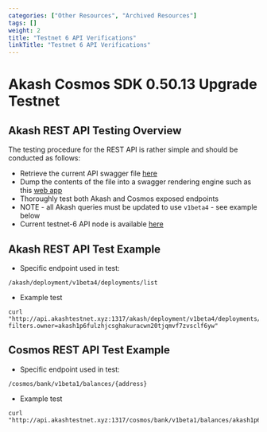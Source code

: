 ```yaml
---
categories: ["Other Resources", "Archived Resources"]
tags: []
weight: 2
title: "Testnet 6 API Verifications"
linkTitle: "Testnet 6 API Verifications"
---
```


# Akash Cosmos SDK 0.50.13 Upgrade Testnet


## Akash REST API Testing Overview

The testing procedure for the REST API is rather simple and should be conducted as follows:



* Retrieve the current API swagger file [here](https://raw.githubusercontent.com/akash-network/akash-api/refs/tags/go/v0.0.2-rc3/docs/swagger-ui/swagger.yaml)
* Dump the contents of the file into a swagger rendering engine such as this [web app](https://editor.swagger.io/)
* Thoroughly test both Akash and Cosmos exposed endpoints
* NOTE - all Akash queries must be updated to use `v1beta4` - see example below
* Current testnet-6 API node is available [here](https://github.com/akash-network/net/blob/main/testnet-6/api-nodes.txt )


## Akash REST API Test Example



* Specific endpoint used in test:

```
/akash/deployment/v1beta4/deployments/list
```


* Example test

```
curl "http://api.akashtestnet.xyz:1317/akash/deployment/v1beta4/deployments/list?filters.owner=akash1p6fulzhjcsghakuracwn20tjqmvf7zvsclf6yw"
```




## Cosmos REST API Test Example



* Specific endpoint used in test:

```
/cosmos/bank/v1beta1/balances/{address}
```


* Example test

```
curl "http://api.akashtestnet.xyz:1317/cosmos/bank/v1beta1/balances/akash1p6fulzhjcsghakuracwn20tjqmvf7zvsclf6yw"
```